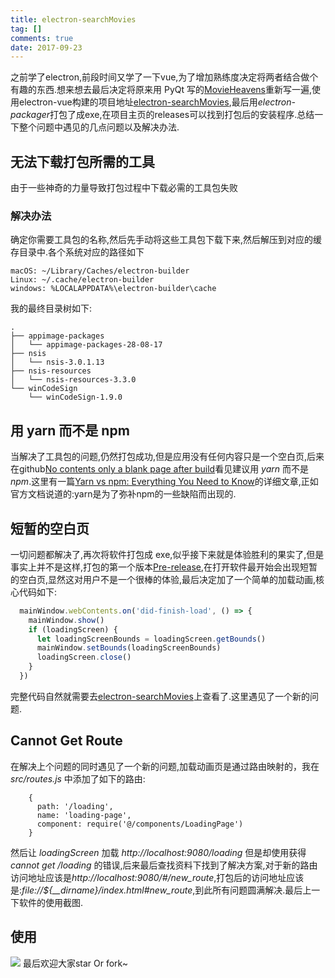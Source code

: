 ```yaml
---
title: electron-searchMovies
tag: []
comments: true
date: 2017-09-23
---
```








之前学了electron,前段时间又学了一下vue,为了增加熟练度决定将两者结合做个有趣的东西.想来想去最后决定将原来用 PyQt 写的[MovieHeavens](https://github.com/lt94/MovieHeavens)重新写一遍,使用electron-vue构建的项目地址[electron-searchMovies](https://github.com/lt94/electron-searchMovies),最后用*electron-packager*打包了成exe,在项目主页的releases可以找到打包后的安装程序.总结一下整个问题中遇见的几点问题以及解决办法.

## 无法下载打包所需的工具

由于一些神奇的力量导致打包过程中下载必需的工具包失败

### 解决办法

确定你需要工具包的名称,然后先手动将这些工具包下载下来,然后解压到对应的缓存目录中.各个系统对应的路径如下

```
macOS: ~/Library/Caches/electron-builder
Linux: ~/.cache/electron-builder
windows: %LOCALAPPDATA%\electron-builder\cache
```

我的最终目录树如下:

```
.
├── appimage-packages
│   └── appimage-packages-28-08-17
├── nsis
│   └── nsis-3.0.1.13
├── nsis-resources
│   └── nsis-resources-3.3.0
└── winCodeSign
    └── winCodeSign-1.9.0
```

## 用 yarn 而不是 npm

当解决了工具包的问题,仍然打包成功,但是应用没有任何内容只是一个空白页,后来在github[No contents only a blank page after build](https://github.com/electron-userland/electron-builder/issues/1615)看见建议用 *yarn* 而不是 *npm*.这里有一篇[Yarn vs npm: Everything You Need to Know](https://www.sitepoint.com/yarn-vs-npm/)的详细文章,正如官方文档说道的:yarn是为了弥补npm的一些缺陷而出现的.

## 短暂的空白页

一切问题都解决了,再次将软件打包成 exe,似乎接下来就是体验胜利的果实了,但是事实上并不是这样,打包的第一个版本[Pre-release](https://github.com/lt94/electron-searchMovies/releases/download/0.0.0/search-movies.Setup.0.0.0.exe),在打开软件最开始会出现短暂的空白页,显然这对用户不是一个很棒的体验,最后决定加了一个简单的加载动画,核心代码如下:

```javascript
  mainWindow.webContents.on('did-finish-load', () => {
    mainWindow.show()
    if (loadingScreen) {
      let loadingScreenBounds = loadingScreen.getBounds()
      mainWindow.setBounds(loadingScreenBounds)
      loadingScreen.close()
    }
  })
```

完整代码自然就需要去[electron-searchMovies](https://github.com/lt94/electron-searchMovies)上查看了.这里遇见了一个新的问题.


## Cannot Get Route 

在解决上个问题的同时遇见了一个新的问题,加载动画页是通过路由映射的，我在 *src/routes.js* 中添加了如下的路由:

```vue
    {
      path: '/loading',
      name: 'loading-page',
      component: require('@/components/LoadingPage')
    }
```

然后让 *loadingScreen* 加载 *http://localhost:9080/loading* 但是却使用获得 *cannot get /loading* 的错误,后来最后查找资料下找到了解决方案,对于新的路由访问地址应该是*http://localhost:9080/#/new_route*,打包后的访问地址应该是:*file://${__dirname}/index.html#new_route*,到此所有问题圆满解决.最后上一下软件的使用截图.

## 使用

![](http://ww1.sinaimg.cn/large/006wYWbGly1fjt9glqbn1g310r0imqv6.gif)
最后欢迎大家star Or fork~



